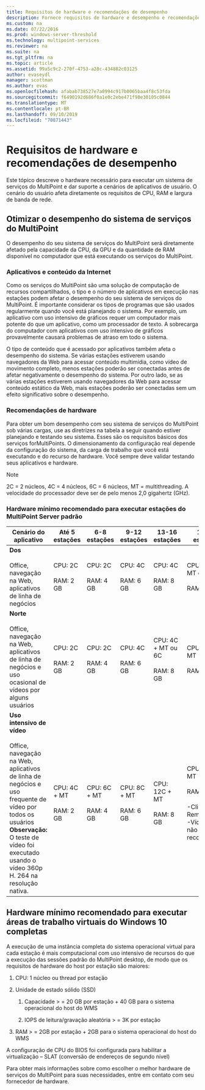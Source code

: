 ```yaml
---
title: Requisitos de hardware e recomendações de desempenho
description: Fornece requisitos de hardware e desempenho e recomendações para os serviços do MultiPoint
ms.custom: na
ms.date: 07/22/2016
ms.prod: windows-server-threshold
ms.technology: multipoint-services
ms.reviewer: na
ms.suite: na
ms.tgt_pltfrm: na
ms.topic: article
ms.assetid: 99a5c9c2-270f-4753-a28c-434882c03125
author: evaseydl
manager: scottman
ms.author: evas
ms.openlocfilehash: afabab738527e7a0994c917b0065baa4f8c53fda
ms.sourcegitcommit: f6490192d686f0a1e0c2ebe471f98e30105c0844
ms.translationtype: MT
ms.contentlocale: pt-BR
ms.lasthandoff: 09/10/2019
ms.locfileid: "70871443"
---
```

# <a name="hardware-requirements-and-performance-recommendations"></a>Requisitos de hardware e recomendações de desempenho
Este tópico descreve o hardware necessário para executar um sistema de serviços do MultiPoint e dar suporte a cenários de aplicativos de usuário. O cenário do usuário afeta diretamente os requisitos de CPU, RAM e largura de banda de rede.  

## <a name="optimize-multipoint-services-system-performance"></a>Otimizar o desempenho do sistema de serviços do MultiPoint  
O desempenho do seu sistema de serviços do MultiPoint será diretamente afetado pela capacidade da CPU, da GPU e da quantidade de RAM disponível no computador que está executando os serviços do MultiPoint.  
  
### <a name="applications-and-internet-content"></a>Aplicativos e conteúdo da Internet  
Como os serviços do MultiPoint são uma solução de computação de recursos compartilhados, o tipo e o número de aplicativos em execução nas estações podem afetar o desempenho do seu sistema de serviços do MultiPoint. É importante considerar os tipos de programas que são usados regularmente quando você está planejando o sistema. Por exemplo, um aplicativo com uso intensivo de gráficos requer um computador mais potente do que um aplicativo, como um processador de texto. A sobrecarga do computador com aplicativos com uso intensivo de gráficos provavelmente causará problemas de atraso em todo o sistema.  
  
O tipo de conteúdo que é acessado por aplicativos também afeta o desempenho do sistema. Se várias estações estiverem usando navegadores da Web para acessar conteúdo multimídia, como vídeo de movimento completo, menos estações poderão ser conectadas antes de afetar negativamente o desempenho do sistema. Por outro lado, se as várias estações estiverem usando navegadores da Web para acessar conteúdo estático da Web, mais estações poderão ser conectadas sem um efeito significativo sobre o desempenho.  
  
### <a name="hardware-recommendations"></a>Recomendações de hardware  
Para obter um bom desempenho com seu sistema de serviços do MultiPoint sob várias cargas, use as diretrizes na tabela a seguir quando estiver planejando e testando seu sistema. Esses são os requisitos básicos dos serviços forMultiPoints. O dimensionamento da configuração real depende da configuração do sistema, da carga de trabalho que você está executando e do recurso de hardware. Você sempre deve validar testando seus aplicativos e hardware.  
  
> [!NOTE]  
> 2C = 2 núcleos, 4C = 4 núcleos, 6C = 6 núcleos, MT = multithreading. A velocidade do processador deve ser de pelo menos 2,0 gigahertz (GHz).  
  
### <a name="minimum-recommended-hardware-for-running-default-multipoint-server-stations"></a>Hardware mínimo recomendado para executar estações do MultiPoint Server padrão  
  
|Cenário do aplicativo|Até 5 estações|6-8 estações|9-12 estações|13-16 estações|17-20 estações|21-24 estações|  
|------------------------|----------------------|-------------------|------------------|-------------------|-------------------|-----------------|  
|**Dos**<br /><br />Office, navegação na Web, aplicativos de linha de negócios|CPU: 2C<br /><br />RAM: 2 GB|CPU: 2C<br /><br />RAM: 4 GB|CPU: 4C<br /><br />RAM: 6 GB|CPU: 4C<br /><br />RAM: 8 GB|CPU: 4C + MT ou 6C<br /><br />RAM: 10 GB| CPU: 6C + MT<br /><br />RAM: 12 GB|
|**Norte**<br /><br />Office, navegação na Web, aplicativos de linha de negócios e uso ocasional de vídeos por alguns usuários|CPU: 2C<br /><br />RAM: 2 GB|CPU: 2C<br /><br />RAM: 4 GB|CPU: 4C<br /><br />RAM: 6 GB|CPU: 4C + MT ou 6C<br /><br />RAM: 8 GB|CPU: 6C + MT<br /><br />RAM: 10 GB| CPU: 6C + MT<br /><br />RAM: 12 GB| 
|**Uso intensivo de vídeo**<br /><br />Office, navegação na Web, aplicativos de linha de negócios e uso frequente de vídeo por todos os usuários **Observação:** O teste de vídeo foi executado usando o vídeo 360p H. 264 na resolução nativa.|CPU: 4C + MT<br /><br />RAM: 2 GB|CPU: 6C + MT<br /><br />RAM: 4 GB|CPU: 8C + MT<br /><br />RAM: 6 GB|CPU: 12C + MT<br /><br />RAM: 8 GB|CPU: 16C + MT<br /><br />RAM: 10 GB<br /><br />-Cliente fino: RemoteFX<br />-Vídeo USB não recomendado| CPU: 20C + MT<br /><br />RAM: 12 GB<br /><br />-Cliente fino: RemoteFX<br />-Vídeo USB não recomendado|   
  
## <a name="minimum-recommended-hardware-for-running-full-windows-10-virtual-desktops"></a>Hardware mínimo recomendado para executar áreas de trabalho virtuais do Windows 10 completas  
A execução de uma instância completa do sistema operacional virtual para cada estação é mais computacional com uso intensivo de recursos do que a execução das sessões padrão do MultiPoint desktop, de modo que os requisitos de hardware do host por estação são maiores:  
  
1.  CPU: 1 núcleo ou thread por estação  
  
2.  Unidade de estado sólido (SSD)  
  
    1.  Capacidade > = 20 GB por estação + 40 GB para o sistema operacional do host do WMS  
  
    2.  IOPS de leitura/gravação aleatória > = 3K por estação  
  
3.  RAM > = 2GB por estação + 2GB para o sistema operacional do host do WMS  
  
A configuração de CPU do BIOS foi configurada para habilitar a virtualização – SLAT (conversão de endereços de segundo nível)  
  
Para obter mais informações sobre como escolher o melhor hardware de serviços do MultiPoint para suas necessidades, entre em contato com seu fornecedor de hardware.  